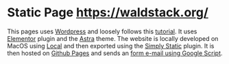 # Static Page https://waldstack.org/

This pages uses [Wordpress] and loosely follows this [tutorial].
It uses [Elementor] plugin and the [Astra] theme. The website is locally developed
on MacOS using [Local] and then exported using the [Simply Static] plugin.
It is then hosted on [Github Pages] and sends an [form e-mail using Google Script]. 

[Wordpress]: https://wordpress.org/
[tutorial]: https://www.youtube.com/watch?v=pCgF0EpQW3Q
[Elementor]: https://elementor.com/
[Astra]: https://wpastra.com/
[Local]: https://localwp.com/
[Simply Static]: https://wordpress.org/plugins/simply-static/
[Github Pages]: https://pages.github.com/
[form e-mail using Google Script]: https://github.com/dwyl/learn-to-send-email-via-google-script-html-no-server

